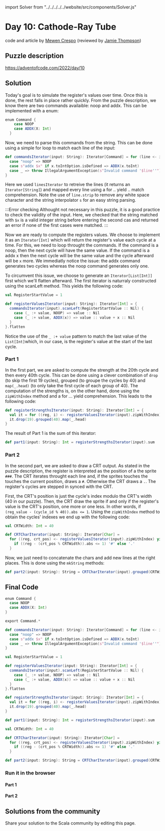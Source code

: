 import Solver from "../../../../../website/src/components/Solver.js"

# Day 10: Cathode-Ray Tube
code and article by [Mewen Crespo](https://github.com/MewenCrespo) (reviewed by [Jamie Thompson](https://twitter.com/bishabosha))

## Puzzle description

https://adventofcode.com/2022/day/10

## Solution

Today's goal is to simulate the register's values over time. Once this is done, the rest falls in place rather quickly. From the puzzle description, we know there are two commands availaible: noop and addx. This can be implemented with a enum:

```scala
enum Command {
    case NOOP
    case ADDX(X: Int)
  }
```

Now, we need to parse this commands from the string. This can be done using a simple for loop to match each line of the input:

```scala
def commandsIterator(input: String): Iterator[Command] = for (line <- input.linesIterator) yield line.strip match {
  case "noop" => NOOP
  case s"addx $x" if x.toIntOption.isDefined => ADDX(x.toInt)
  case _ => throw IllegalArgumentException(s"Invalid command '$line''")
}
```
  
Here we used `linesIterator` to retreive the lines (it returns an `Iterator[String]`) and mapped every line using a for .. yield .. match comprehension. Note the use of `line.strip` to remove any white space character and the string interpolator `s` for an easy string parsing.

:::Error checking
Althought not necessary in this puzzle, it is a good practice to check the validity of the input. Here, we checked that the string matched with `$x` is a valid integer string before entering the second cas and returned an error if none of the first cases were matched.
:::

Now we are ready to compute the registers values. We choose to implement it as an `Iterator[Int]` which will return the register's value each cycle at a time. For this, we need to loop throught the commands. If the command is a noop, then the next cycle will have the same value. If the command is a addx x then the next cycle will be the same value and the cycle afterward will be `x` more. We immediatly notice the issue: the addx command generates two cycles whereas the noop command generates only one.

To circumvent this issue, we choose to generate an `Iterator[List[Int]]` first which we'll flatten afterward. The first iterator is naturraly constructed using the scanLeft method. This yields the following code:

```scala
val RegisterStartValue = 1

def registerValuesIterator(input: String): Iterator[Int] = {
  commandsIterator(input).scanLeft(RegisterStartValue :: Nil) {
    case (_ :+ value, NOOP) => value :: Nil
    case (_ :+ value, ADDX(x)) => value :: value + x :: Nil
  }
}.flatten
```

Notice the use of the `_ :+ value` pattern to match the last value of the `List[Int]`which, in our case, is the register's value at the start of the last cycle.

### Part 1

In the first part, we are asked to compute the strength at the 20th cycle and then every 40th cycle. This can be done using a clever combination of `drop` (to skip the first 19 cycles), grouped (to groupe the cycles by 40) and `map(_.head)` (to only take the first cycle of each group of 40). The computation of the strengths is, on the other hand, done using the `zipWithIndex` method and a for ... yield comprehension. This leads to the following code:

```scala
def registerStrengthsIterator(input: String): Iterator[Int] = {
  val it = for ((reg, i) <- registerValuesIterator(input).zipWithIndex) yield (i + 1) * reg
  it.drop(19).grouped(40).map(_.head)
}
```

The result of Part 1 is the sum of this iterator:

```scala
def part1(input: String): Int = registerStrengthsIterator(input).sum
```

### Part 2

In the second part, we are asked to draw a CRT output. As stated in the puzzle description, the register is interpreted as the position of a the sprite `###`. The CRT iterates throught each line and, if the sprites touches the touches the current position, draws a `#`. Otherwise the CRT draws a `.`. The register's cycles are stepped in synced with the CRT.

First, the CRT's position is just the cycle's index modulo the CRT's width (40 in our puzzle). Then, the CRT draw the sprite if and only if the register's value is the CRT's position, one more or one less. In other words, if `(reg_value - (cycle_id % 40)).abs <= 1`. Using the `zipWithIndex` method to obtain the cycles' indexes we end up with the following code:

```scala
val CRTWidth: Int = 40

def CRTCharIterator(input: String): Iterator[Char] =
  for ((reg, crt_pos) <- registerValuesIterator(input).zipWithIndex) yield {
    if ((reg - (crt_pos % CRTWidth)).abs <= 1) '#' else '.'
  }
```

Now, we just need to concatenate the chars and add new lines at the right places. This is done using the `mkString` methods:

```scala
def part2(input: String): String = CRTCharIterator(input).grouped(CRTWidth).map(_.mkString).mkString("\n")
```

## Final Code
```scala
enum Command {
  case NOOP
  case ADDX(X: Int)
}

export Command.*

def commandsIterator(input: String): Iterator[Command] = for (line <- input.linesIterator) yield line.strip match {
  case "noop" => NOOP
  case s"addx $x" if x.toIntOption.isDefined => ADDX(x.toInt)
  case _ => throw IllegalArgumentException(s"Invalid command '$line''")
}

val RegisterStartValue = 1

def registerValuesIterator(input: String): Iterator[Int] = {
  commandsIterator(input).scanLeft(RegisterStartValue :: Nil) {
    case (_ :+ value, NOOP) => value :: Nil
    case (_ :+ value, ADDX(x)) => value :: value + x :: Nil
  }
}.flatten

def registerStrengthsIterator(input: String): Iterator[Int] = {
  val it = for ((reg, i) <- registerValuesIterator(input).zipWithIndex) yield (i + 1) * reg
  it.drop(19).grouped(40).map(_.head)
}

def part1(input: String): Int = registerStrengthsIterator(input).sum

val CRTWidth: Int = 40

def CRTCharIterator(input: String): Iterator[Char] =
  for ((reg, crt_pos) <- registerValuesIterator(input).zipWithIndex) yield {
    if ((reg - (crt_pos % CRTWidth)).abs <= 1) '#' else '.'
  }

def part2(input: String): String = CRTCharIterator(input).grouped(CRTWidth).map(_.mkString).mkString("\n")
```

### Run it in the browser

#### Part 1

<Solver puzzle="day10-part1" year="2022"/>

#### Part 2

<Solver puzzle="day10-part2" year="2022"/>

## Solutions from the community

Share your solution to the Scala community by editing this page.
